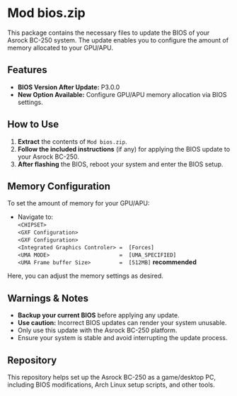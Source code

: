 # Mod bios.zip

This package contains the necessary files to update the BIOS of your Asrock BC-250 system. The update enables you to configure the amount of memory allocated to your GPU/APU.

## Features

- **BIOS Version After Update:** P3.0.0
- **New Option Available:** Configure GPU/APU memory allocation via BIOS settings.

## How to Use

1. **Extract** the contents of `Mod bios.zip`.
2. **Follow the included instructions** (if any) for applying the BIOS update to your Asrock BC-250.
3. **After flashing** the BIOS, reboot your system and enter the BIOS setup.

## Memory Configuration

To set the amount of memory for your GPU/APU:

- Navigate to:  
  `<CHIPSET>`  
    `<GXF Configuration>`  
      `<GXF Configuration>`  
      `<Integrated Graphics Controler> =  [Forces]`  
      `<UMA MODE>                      =  [UMA_SPECIFIED]`  
      `<UMA Frame buffer Size>         =  [512MB]` **recommended**  

Here, you can adjust the memory settings as desired.

## Warnings & Notes

- **Backup your current BIOS** before applying any update.
- **Use caution:** Incorrect BIOS updates can render your system unusable.
- Only use this update with the Asrock BC-250 platform.
- Ensure your system is stable and avoid interrupting the update process.

## Repository

This repository helps set up the Asrock BC-250 as a game/desktop PC, including BIOS modifications, Arch Linux setup scripts, and other tools.
